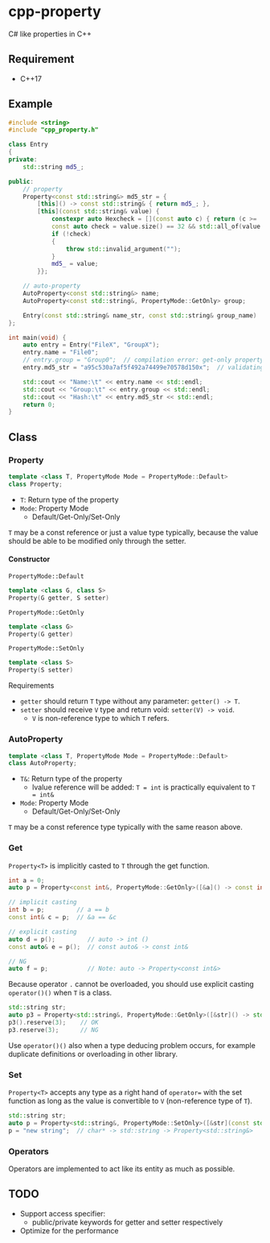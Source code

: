 # cpp-property

C# like properties in C++

## Requirement

*   C++17

## Example

```cpp
#include <string>
#include "cpp_property.h"

class Entry
{
private:
    std::string md5_;

public:
    // property
    Property<const std::string&> md5_str = {
        [this]() -> const std::string& { return md5_; },
        [this](const std::string& value) {
            constexpr auto Hexcheck = [](const auto c) { return (c >= '0' && c <= '9') || (c >= 'a' && c <= 'f'); };
            const auto check = value.size() == 32 && std::all_of(value.begin(), value.end(), Hexcheck);
            if (!check)
            {
                throw std::invalid_argument("");
            }
            md5_ = value;
        }};

    // auto-property
    AutoProperty<const std::string&> name;
    AutoProperty<const std::string&, PropertyMode::GetOnly> group;

    Entry(const std::string& name_str, const std::string& group_name) : name(name_str), group(group_name) {}
};

int main(void) {
    auto entry = Entry("FileX", "GroupX");
    entry.name = "File0";
    // entry.group = "Group0";  // compilation error: get-only property
    entry.md5_str = "a95c530a7af5f492a74499e70578d150x";  // validating 32 hexadecimal digits

    std::cout << "Name:\t" << entry.name << std::endl;
    std::cout << "Group:\t" << entry.group << std::endl;
    std::cout << "Hash:\t" << entry.md5_str << std::endl;
    return 0;
}
```

## Class

### Property

```cpp
template <class T, PropertyMode Mode = PropertyMode::Default>
class Property;
```

*   `T`: Return type of the property
*   `Mode`: Property Mode
    *   Default/Get-Only/Set-Only

`T` may be a const reference or just a value type typically, because the value should be able to be modified only through the setter.

#### Constructor

`PropertyMode::Default`

```cpp
template <class G, class S>
Property(G getter, S setter)
```

`PropertyMode::GetOnly`

```cpp
template <class G>
Property(G getter)
```

`PropertyMode::SetOnly`

```cpp
template <class S>
Property(S setter)
```

Requirements

*   `getter` should return `T` type without any parameter: `getter() -> T`.
*   `setter` should receive `V` type and return void: `setter(V) -> void`.
    *   `V` is non-reference type to which `T` refers.

### AutoProperty

```cpp
template <class T, PropertyMode Mode = PropertyMode::Default>
class AutoProperty;
```

*   `T&`: Return type of the property
    *   lvalue reference will be added: `T = int` is practically equivalent to `T = int&`
*   `Mode`: Property Mode
    *   Default/Get-Only/Set-Only

`T` may be a const reference type typically with the same reason above.

### Get

`Property<T>` is implicitly casted to `T` through the get function.

```cpp
int a = 0;
auto p = Property<const int&, PropertyMode::GetOnly>([&a]() -> const int& { return a; });

// implicit casting
int b = p;         // a == b
const int& c = p;  // &a == &c

// explicit casting
auto d = p();         // auto -> int ()
const auto& e = p();  // const auto& -> const int&

// NG
auto f = p;           // Note: auto -> Property<const int&>
```

Because operator `.` cannot be overloaded, you should use explicit casting `operator()()` when `T` is a class.

```cpp
std::string str;
auto p3 = Property<std::string&, PropertyMode::GetOnly>([&str]() -> std::string& { return str; });
p3().reserve(3);    // OK
p3.reserve(3);      // NG
```

Use `operator()()` also when a type deducing problem occurs, for example duplicate definitions or overloading in other library.

### Set

`Property<T>` accepts any type as a right hand of `operator=` with the set function as long as the value is convertible to `V` (non-reference type of `T`).

```cpp
std::string str;
auto p = Property<std::string&, PropertyMode::SetOnly>([&str](const std::string& v) { str = v; });
p = "new string";  // char* -> std::string -> Property<std::string&>
```

### Operators

Operators are implemented to act like its entity as much as possible.

## TODO

*   Support access specifier:
    *   public/private keywords for getter and setter respectively
*   Optimize for the performance
